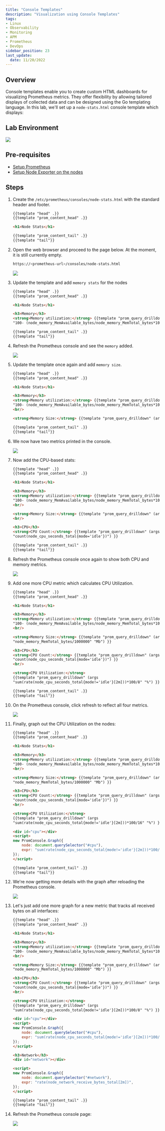 ```yaml
---
title: "Console Templates"
description: "Visualization using Console Templates"
tags: 
- Linux
- Observability
- Monitoring 
- APM
- Prometheus
- DevOps
sidebar_position: 23
last_update:
  date: 11/20/2022
---
```



## Overview 

Console templates enable you to create custom HTML dashboards for visualizing Prometheus metrics. They offer flexibility by allowing tailored displays of collected data and can be designed using the Go templating language. In this lab, we'll set up a `node-stats.html` console template which displays:



## Lab Environment 

<div class='img-center'>

![](/img/docs/prometheus=lab-environment.png) 

</div>


## Pre-requisites  

- [Setup Prometheus](/docs/018-Observability/010-Prometheus-and-Grafana/020-Installation.md)
- [Setup Node Exporter on the nodes](/docs/018-Observability/010-Prometheus-and-Grafana/021-Setting-up-Exporters.md)

## Steps 

1. Create the `/etc/prometheus/consoles/node-stats.html` with the standard header and footer.

    ```html
    {{template "head" .}}
    {{template "prom_content_head" .}}

    <h1>Node Stats</h1>

    {{template "prom_content_tail" .}}
    {{template "tail"}} 
    ```

2. Open the web browser and proceed to the page below. At the moment, it is still currently empty.

    ```bash
    https://<prometheus-url>/consoles/node-stats.html 
    ```

    ![](/img/docs/12112024-Observability-prometheus-console-template-custom-10.png)


3. Update the template and add `memory stats` for the nodes

    ```html
    {{template "head" .}}
    {{template "prom_content_head" .}}

    <h1>Node Stats</h1>

    <h3>Memory</h3>
    <strong>Memory utilization:</strong> {{template "prom_query_drilldown" (args
    "100- (node_memory_MemAvailable_bytes/node_memory_MemTotal_bytes*100)" "%") }}

    {{template "prom_content_tail" .}}
    {{template "tail"}} 
    ```

4. Refresh the Prometheus console and see the `memory` added.

    ![](/img/docs/12112024-Observability-prometheus-console-template-custom-11.png)


5. Update the template once again and add `memory size`.

    ```html
    {{template "head" .}}
    {{template "prom_content_head" .}}

    <h1>Node Stats</h1>

    <h3>Memory</h3>
    <strong>Memory utilization:</strong> {{template "prom_query_drilldown" (args
    "100- (node_memory_MemAvailable_bytes/node_memory_MemTotal_bytes*100)" "%") }}
    <br/>

    <strong>Memory Size:</strong> {{template "prom_query_drilldown" (args "node_memory_MemTotal_bytes/1000000" "Mb") }}

    {{template "prom_content_tail" .}}
    {{template "tail"}} 
    ```

6. We now have two metrics printed in the console.

    ![](/img/docs/12112024-Observability-prometheus-console-template-custom-12.png)


7. Now add the CPU-based stats:

    ```html
    {{template "head" .}}
    {{template "prom_content_head" .}}

    <h1>Node Stats</h1>

    <h3>Memory</h3>
    <strong>Memory utilization:</strong> {{template "prom_query_drilldown" (args
    "100- (node_memory_MemAvailable_bytes/node_memory_MemTotal_bytes*100)" "%") }}
    <br/>

    <strong>Memory Size:</strong> {{template "prom_query_drilldown" (args "node_memory_MemTotal_bytes/1000000" "Mb") }}
    <br/>

    <h3>CPU</h3>
    <strong>CPU Count:</strong> {{template "prom_query_drilldown" (args
    "count(node_cpu_seconds_total{mode='idle'})") }}

    {{template "prom_content_tail" .}}
    {{template "tail"}} 
    ```

8. Refresh the Prometheus console once again to show both CPU and memory metrics.

    ![](/img/docs/12112024-Observability-prometheus-console-template-custom-13.png)


9. Add one more CPU metric which calculates CPU Utilization.

    ```html
    {{template "head" .}}
    {{template "prom_content_head" .}}

    <h1>Node Stats</h1>

    <h3>Memory</h3>
    <strong>Memory utilization:</strong> {{template "prom_query_drilldown" (args
    "100- (node_memory_MemAvailable_bytes/node_memory_MemTotal_bytes*100)" "%") }}
    <br/>

    <strong>Memory Size:</strong> {{template "prom_query_drilldown" (args
    "node_memory_MemTotal_bytes/1000000" "Mb") }}

    <h3>CPU</h3>
    <strong>CPU Count:</strong> {{template "prom_query_drilldown" (args
    "count(node_cpu_seconds_total{mode='idle'})") }}
    <br/>

    <strong>CPU Utilization:</strong>
    {{template "prom_query_drilldown" (args
    "sum(rate(node_cpu_seconds_total{mode!='idle'}[2m]))*100/8" "%") }}

    {{template "prom_content_tail" .}}
    {{template "tail"}}
    ```

10. On the Prometheus console, click refresh to reflect all four metrics.

    ![](/img/docs/12112024-Observability-prometheus-console-template-custom-15.png)


11. Finally, graph out the CPU Utilization on the nodes:


    ```html
    {{template "head" .}}
    {{template "prom_content_head" .}}

    <h1>Node Stats</h1>

    <h3>Memory</h3>
    <strong>Memory utilization:</strong> {{template "prom_query_drilldown" (args
    "100- (node_memory_MemAvailable_bytes/node_memory_MemTotal_bytes*100)" "%") }}
    <br/>

    <strong>Memory Size:</strong> {{template "prom_query_drilldown" (args
    "node_memory_MemTotal_bytes/1000000" "Mb") }}

    <h3>CPU</h3>
    <strong>CPU Count:</strong> {{template "prom_query_drilldown" (args
    "count(node_cpu_seconds_total{mode='idle'})") }}
    <br/>

    <strong>CPU Utilization:</strong>
    {{template "prom_query_drilldown" (args
    "sum(rate(node_cpu_seconds_total{mode!='idle'}[2m]))*100/16" "%") }}

    <div id="cpu"></div>
    <script>
    new PromConsole.Graph({
        node: document.querySelector("#cpu"),
        expr: "sum(rate(node_cpu_seconds_total{mode!='idle'}[2m]))*100/2",
    });
    </script>

    {{template "prom_content_tail" .}}
    {{template "tail"}}
    ```

12. We're now getting more details with the graph after reloading the Prometheus console.

    ![](/img/docs/12112024-Observability-prometheus-console-template-custom-16.png)


13. Let's just add one more graph for a new metric that tracks all received bytes on all interfaces:

    ```html
    {{template "head" .}}
    {{template "prom_content_head" .}}

    <h1>Node Stats</h1>

    <h3>Memory</h3>
    <strong>Memory utilization:</strong> {{template "prom_query_drilldown" (args
    "100- (node_memory_MemAvailable_bytes/node_memory_MemTotal_bytes*100)" "%") }}
    <br/>

    <strong>Memory Size:</strong> {{template "prom_query_drilldown" (args
    "node_memory_MemTotal_bytes/1000000" "Mb") }}

    <h3>CPU</h3>
    <strong>CPU Count:</strong> {{template "prom_query_drilldown" (args
    "count(node_cpu_seconds_total{mode='idle'})") }}
    <br/>

    <strong>CPU Utilization:</strong>
    {{template "prom_query_drilldown" (args
    "sum(rate(node_cpu_seconds_total{mode!='idle'}[2m]))*100/8" "%") }}

    <div id="cpu"></div>
    <script>
    new PromConsole.Graph({
        node: document.querySelector("#cpu"),
        expr: "sum(rate(node_cpu_seconds_total{mode!='idle'}[2m]))*100/2",
    });
    </script>

    <h3>Network</h3>
    <div id="network"></div>

    <script>
    new PromConsole.Graph({
        node: document.querySelector("#network"),
        expr: "rate(node_network_receive_bytes_total[2m])",
    });
    </script>

    {{template "prom_content_tail" .}}
    {{template "tail"}}
    ```

13. Refresh the Prometheus console page:

    ![](/img/docs/12112024-Observability-prometheus-console-template-custom-19.png)